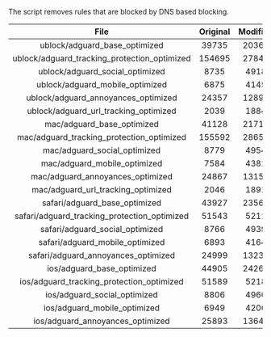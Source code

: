 The script removes rules that are blocked by DNS based blocking.


| File | Original | Modified |
|:----:|:-----:|:-----:|
| ublock/adguard_base_optimized | 39735 | 20367 |
| ublock/adguard_tracking_protection_optimized | 154695 | 27848 |
| ublock/adguard_social_optimized | 8735 | 4918 |
| ublock/adguard_mobile_optimized | 6875 | 4145 |
| ublock/adguard_annoyances_optimized | 24357 | 12894 |
| ublock/adguard_url_tracking_optimized | 2039 | 1884 |
| mac/adguard_base_optimized | 41128 | 21714 |
| mac/adguard_tracking_protection_optimized | 155592 | 28655 |
| mac/adguard_social_optimized | 8779 | 4954 |
| mac/adguard_mobile_optimized | 7584 | 4381 |
| mac/adguard_annoyances_optimized | 24867 | 13153 |
| mac/adguard_url_tracking_optimized | 2046 | 1891 |
| safari/adguard_base_optimized | 43927 | 23566 |
| safari/adguard_tracking_protection_optimized | 51543 | 5211 |
| safari/adguard_social_optimized | 8766 | 4939 |
| safari/adguard_mobile_optimized | 6893 | 4164 |
| safari/adguard_annoyances_optimized | 24999 | 13231 |
| ios/adguard_base_optimized | 44905 | 24266 |
| ios/adguard_tracking_protection_optimized | 51589 | 5218 |
| ios/adguard_social_optimized | 8806 | 4960 |
| ios/adguard_mobile_optimized | 6949 | 4206 |
| ios/adguard_annoyances_optimized | 25893 | 13640 |